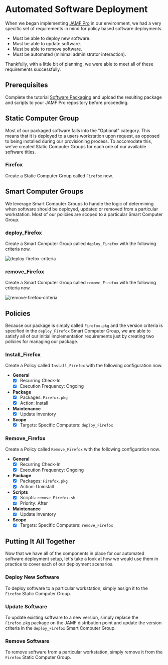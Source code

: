# Automated Software Deployment

When we began implementing [JAMF Pro](https://www.jamf.com/products/jamf-pro/) in our environment, we had a very specific set of requirements in mind for policy based software deployments.

- Must be able to deploy new software.
- Must be able to update software.
- Must be able to remove software.
- Must be automated (minimal administrator interaction).

Thankfully, with a little bit of planning, we were able to meet all of these requirements successfully.

## Prerequisites

Complete the tutorial [Software Packaging](https://github.com/ToplessBanana/tutorials/tree/master/HOW-TO-software-packaging) and upload the resulting package and scripts to your JAMF Pro repository before proceeding.

## Static Computer Group

Most of our packaged software falls into the "Optional" category. This means that it is deployed to a users workstation upon request, as opposed to being installed during our provisioning process. To accomodate this, we've created Static Computer Groups for each one of our available software titles.

### Firefox

Create a Static Computer Group called `Firefox` now.

## Smart Computer Groups

We leverage Smart Computer Groups to handle the logic of determining when software should be deployed, updated or removed from a particular workstation. Most of our policies are scoped to a particular Smart Computer Group.

### deploy_Firefox

Create a Smart Computer Group called `deploy_Firefox` with the following criteria now.

![deploy-firefox-criteria](https://github.com/ToplessBanana/tutorials/blob/master/HOW-TO-automated-software-deployment/resources/deploy-firefox-criteria.png)

### remove_Firefox

Create a Smart Computer Group called `remove_Firefox` with the following criteria now.

![remove-firefox-criteria](https://github.com/ToplessBanana/tutorials/blob/master/HOW-TO-automated-software-deployment/resources/remove-firefox-criteria.png)

## Policies

Because our package is simply called `Firefox.pkg` and the version criteria is specified in the `deploy_Firefox` Smart Computer Group, we are able to satisfy all of our initial implementation requirements just by creating two policies for managing our package.

### Install_Firefox

Create a Policy called `Install_Firefox` with the following configuration now.

- **General**
  - [x] Recurring Check-In
  - [x] Execution Frequency: Ongoing
- **Package**
  - [x] Packages: `Firefox.pkg`
  - [x] Action: Install
- **Maintenance**
  - [x] Update Inventory
- **Scope**
  - [x] Targets: Specific Computers: `deploy_Firefox`

### Remove_Firefox

Create a Policy called `Remove_Firefox` with the following configuration now.

- **General**
  - [x] Recurring Check-In
  - [x] Execution Frequency: Ongoing
- **Package**
  - [x] Packages: `Firefox.pkg`
  - [x] Action: Uninstall
- **Scripts**
  - [x] Scripts: `remove_Firefox.sh`
  - [x] Priority: After
- **Maintenance**
  - [x] Update Inventory
- **Scope**
  - [x] Targets: Specific Computers: `remove_Firefox`

## Putting It All Together

Now that we have all of the components in place for our automated software deployment setup, let's take a look at how we would use them in practice to cover each of our deployment scenarios.

### Deploy New Software

To deploy software to a particular workstation, simply assign it to the `Firefox` Static Computer Group.

### Update Software

To update existing software to a new version, simply replace the `Firefox.pkg` package on the JAMF distribution point and update the version criteria in the `deploy_Firefox` Smart Computer Group.

### Remove Software

To remove software from a particular workstation, simply remove it from the `Firefox` Static Computer Group.
